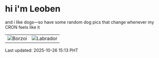 # hi i'm Leoben

and i like dogs—so have some random dog pics that change whenever my CRON feels like it

|  |  |
|--------|----------|
| ![Borzoi](https://random-dog-vercel.vercel.app/api/random-borzoi?v=1761462782) | ![Labrador](https://random-dog-vercel.vercel.app/api/random-labrador?v=1761462782) |

Last updated: 2025-10-26 15:13 PHT
